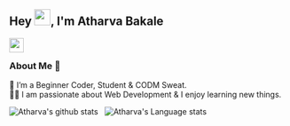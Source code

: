 ## Hey <img src="https://github.com/TheDudeThatCode/TheDudeThatCode/blob/master/Assets/Hi.gif" width="29px">, I'm Atharva Bakale 
<!--
**isupersky/isupersky** is a ✨ _special_ ✨ repository because its `README.md` (this file) appears on your GitHub profile.

Here are some ideas to get you started:

- 🔭 I’m currently working on ...
- 🌱 I’m currently learning ...
- 👯 I’m looking to collaborate on ...
- 🤔 I’m looking for help with ...
- 💬 Ask me about ...
- 📫 How to reach me: ...
- 😄 Pronouns: ...
- ⚡ Fun fact: ...
-->


<a href="mailto:bakaleatharva13@gmail.com">
  <img align="left" width="26px" src="https://cdn.jsdelivr.net/npm/simple-icons@v3/icons/gmail.svg" />
</a>

<br />

### About Me 🚀
🌱 I’m a Beginner Coder, Student & CODM Sweat. </br>
👨‍💻  I am passionate about Web Development & I enjoy learning new things. </br>

![Atharva's github stats](https://github-readme-stats.vercel.app/api?username=BakaleAtharva13&show_icons=true&hide_border=true)&nbsp;&nbsp;
![Atharva's Language stats](https://github-readme-stats-eight-theta.vercel.app/api/top-langs/?username=BakaleAtharva13&layout=compact&langs_count=8&hide_border=true)
<br />
